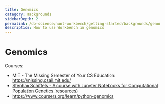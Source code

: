 ```yaml
---
title: Genomics
category: Backgrounds
sidebarDepth: 2
permalink: /do-science/hunt-workbench/getting-started/backgrounds/genomics
description: How to use Workbench in genomics
---
```


# Genomics

Courses:
- MIT - The Missing Semester of Your CS Education: https://missing.csail.mit.edu/
- [Stephan Schiffels - A course with Jupyter Notebooks for Computational Population Genetics (resources)](https://github.com/stschiff/popgen_course)
- https://www.coursera.org/learn/python-genomics
